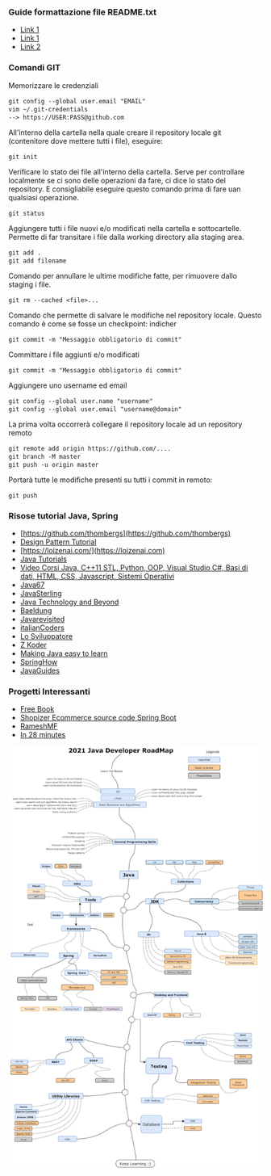 ### Guide formattazione file README.txt

- [Link 1](https://docs.github.com/en/github/writing-on-github/basic-writing-and-formatting-syntax)
- [Link 1](https://guides.github.com/pdfs/markdown-cheatsheet-online.pdf)
- [Link 2](https://github.com/adam-p/markdown-here/wiki/Markdown-Cheatsheet)


### Comandi GIT

Memorizzare le credenziali

```
git config --global user.email "EMAIL"
vim ~/.git-credentials
--> https://USER:PASS@github.com
```

All'interno della cartella nella quale creare il repository locale git (contenitore dove mettere tutti i file), eseguire:
```
git init

```

Verificare lo stato dei file all'interno della cartella.
Serve per controllare localmente se ci sono delle operazioni da fare, ci dice lo stato del repository.
E consigliabile eseguire questo comando prima di fare uan qualsiasi operazione.
```
git status

```

Aggiungere tutti i file nuovi e/o modificati nella cartella e sottocartelle.
Permette di far transitare i file dalla working directory alla staging area.
```
git add .
git add filename

```


Comando per annullare le ultime modifiche fatte, per rimuovere dallo staging i file.
```
git rm --cached <file>...
```


Comando che permette di salvare le modifiche nel repository locale.
Questo comando è come se fosse un checkpoint: indicher
```
git commit -m "Messaggio obbligatorio di commit"
```


Committare i file aggiunti e/o modificati
```
git commit -m "Messaggio obbligatorio di commit"
```

Aggiungere uno username ed email
```
git config --global user.name "username"
git config --global user.email "username@domain"
```


La prima volta occorrerà collegare il repository locale ad un repository remoto
```
git remote add origin https://github.com/....
git branch -M master
git push -u origin master
```



Portarà tutte le modifiche presenti su tutti i commit in remoto:
```
git push 
```



### Risose tutorial Java, Spring
- [https://github.com/thombergs](https://github.com/thombergs)
- [Design Pattern Tutorial](https://www.tutorialspoint.com/design_pattern)
- [https://loizenai.com/](https://loizenai.com)
- [Java Tutorials](https://howtodoinjava.com)
- [Video Corsi Java, C++11 STL, Python, OOP, Visual Studio C#, Basi di dati, HTML, CSS, Javascript, Sistemi Operativi](https://www.youtube.com/channel/UC5_j0dmvXE0xs6ra-clGz4A)
- [Java67](https://www.java67.com)
- [JavaSterling](https://javasterling.com)
- [Java Technology and Beyond](https://javatechonline.com)
- [Baeldung](https://baeldung.com)
- [Javarevisited](https://javarevisited.blogspot.com)
- [italianCoders](https://italiancoders.it)
- [Lo Sviluppatore](http://losviluppatore.it)
- [Z Koder](https://bezkoder.com)
- [Making Java easy to learn](https://javatechonline.com)
- [SpringHow](https://springhow.com)
- [JavaGuides](https://www.javaguides.net)

### Progetti Interessanti
- [Free Book](https://ebookfoundation.github.io/free-programming-books/books/free-programming-books-it.html#database)
- [Shopizer Ecommerce source code Spring Boot](https://github.com/shopizer-ecommerce/shopizer)
- [RameshMF](https://github.com/RameshMF)
- [In 28 minutes](https://github.com/in28minutes)

![2021 Java Developer RoadMap](2021_Java_Developer_RoadMap.png)
